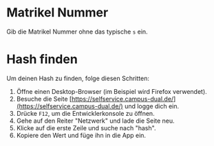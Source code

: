 # Matrikel Nummer

Gib die Matrikel Nummer ohne das typische `s` ein.

# Hash finden

Um deinen Hash zu finden, folge diesen Schritten:

1. Öffne einen Desktop-Browser (im Beispiel wird Firefox verwendet).
2. Besuche die Seite [https://selfservice.campus-dual.de/](https://selfservice.campus-dual.de/) und logge dich ein.
3. Drücke `F12`, um die Entwicklerkonsole zu öffnen.
4. Gehe auf den Reiter "Netzwerk" und lade die Seite neu.
5. Klicke auf die erste Zeile und suche nach "hash".
6. Kopiere den Wert und füge ihn in die App ein.